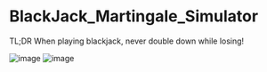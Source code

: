 # BlackJack_Martingale_Simulator

TL;DR
When playing blackjack, never double down while losing!


![image](https://github.com/derrickroselight/Black_Jack_Martingale_Simulator/blob/master/Blackjack.png)
![image](https://github.com/derrickroselight/Black_Jack_Martingale_Simulator/blob/master/strategy_table.png)




